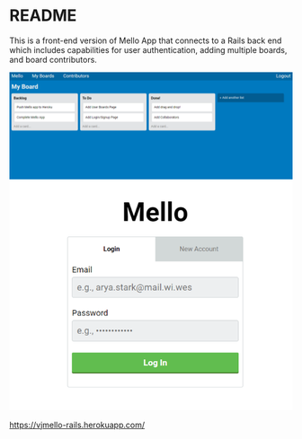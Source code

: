 # README

This is a front-end version of Mello App that connects to a Rails back end which includes capabilities for user authentication, adding multiple boards, and board contributors.


![](./image/screenshot1.PNG)
![](./image/screenshot.PNG)


https://vjmello-rails.herokuapp.com/




